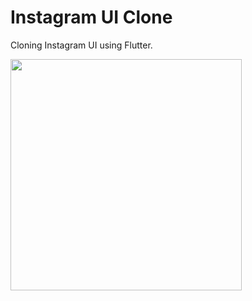 # Instagram UI Clone

Cloning Instagram UI using Flutter.

<img src="https://github.com/banhawchun/Images/blob/master/Instagram_Clone/instagram_ui_demo.gif" width="370"> 
